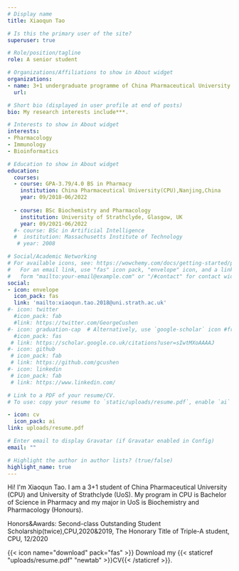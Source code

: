 ```yaml
---
# Display name
title: Xiaoqun Tao

# Is this the primary user of the site?
superuser: true

# Role/position/tagline
role: A senior student

# Organizations/Affiliations to show in About widget
organizations:
- name: 3+1 undergraduate programme of China Pharmaceutical University & University of Strathclyde
  url: 

# Short bio (displayed in user profile at end of posts)
bio: My research interests include***.

# Interests to show in About widget
interests:
- Pharmacology
- Immunology
- Bioinformatics

# Education to show in About widget
education:
  courses:
  - course: GPA-3.79/4.0 BS in Pharmacy
    institution: China Pharmaceutical University(CPU),Nanjing,China
    year: 09/2018-06/2022
    
  - course: BSc Biochemistry and Pharmacology
    institution: University of Strathclyde, Glasgow, UK
    year: 09/2021-06/2022
  #- course: BSc in Artificial Intelligence
  #  institution: Massachusetts Institute of Technology
   # year: 2008

# Social/Academic Networking
# For available icons, see: https://wowchemy.com/docs/getting-started/page-builder/#icons
#   For an email link, use "fas" icon pack, "envelope" icon, and a link in the
#   form "mailto:your-email@example.com" or "/#contact" for contact widget.
social:
- icon: envelope
  icon_pack: fas
  link: 'mailto:xiaoqun.tao.2018@uni.strath.ac.uk'
#- icon: twitter
  #icon_pack: fab
  #link: https://twitter.com/GeorgeCushen
#- icon: graduation-cap  # Alternatively, use `google-scholar` icon #from `ai` icon pack
  #icon_pack: fas
 # link: https://scholar.google.co.uk/citations?user=sIwtMXoAAAAJ
#- icon: github
 # icon_pack: fab
 # link: https://github.com/gcushen
#- icon: linkedin
 # icon_pack: fab
 # link: https://www.linkedin.com/

# Link to a PDF of your resume/CV.
# To use: copy your resume to `static/uploads/resume.pdf`, enable `ai` icons in `params.toml`, 

- icon: cv
  icon_pack: ai
link: uploads/resume.pdf

# Enter email to display Gravatar (if Gravatar enabled in Config)
email: ""

# Highlight the author in author lists? (true/false)
highlight_name: true
---
```


Hi! I'm Xiaoqun Tao.
I am a 3+1 student of China Pharmaceutical University (CPU) and University of Strathclyde (UoS). My program in CPU is Bachelor of Science in Pharmacy and my major in UoS is Biochemistry and Pharmacology (Honours).


Honors&Awards:
Second-class Outstanding Student Scholarship(twice),CPU,2020&2019,
The Honorary Title of Triple-A student, CPU, 12/2020

{{< icon name="download" pack="fas" >}} Download my {{< staticref "uploads/resume.pdf" "newtab" >}}CV{{< /staticref >}}.
